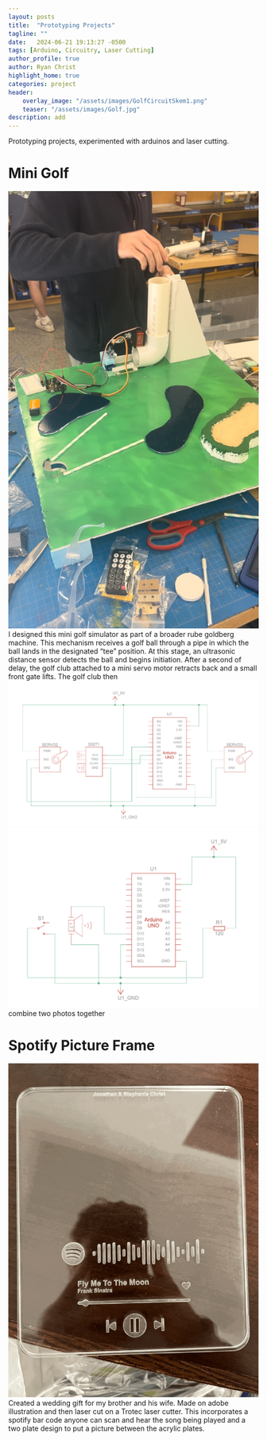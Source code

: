 ```yaml
---
layout: posts
title:  "Prototyping Projects"
tagline: ""
date:   2024-06-21 19:13:27 -0500
tags: [Arduino, Circuitry, Laser Cutting]
author_profile: true
author: Ryan Christ
highlight_home: true
categories: project
header:
    overlay_image: "/assets/images/GolfCircuitSkem1.png"
    teaser: "/assets/images/Golf.jpg"
description: add
---
```

Prototyping projects, experimented with arduinos and laser cutting.

# Mini Golf
![golf](/assets/images/Golf.jpg)
I designed this mini golf simulator as part of a broader rube goldberg machine. This mechanism receives a golf ball through a pipe in which the ball lands in the designated “tee” position. At this stage, an ultrasonic distance sensor detects the ball and begins initiation. After a second of delay, the golf club attached to a mini servo motor retracts back and a small front gate lifts. The golf club then
![golf](/assets/images/GolfCircuitSkem1.png)
![golf](/assets/images/GolfCircuitSkem2.png)
combine two photos together

# Spotify Picture Frame
![pinball](/assets/images/Spotify.gif)
Created a wedding gift for my brother and his wife. Made on adobe illustration and then laser cut on a Trotec laser cutter. This incorporates a spotify bar code anyone can scan and hear the song being played and a two plate design to put a picture between the acrylic plates. 

